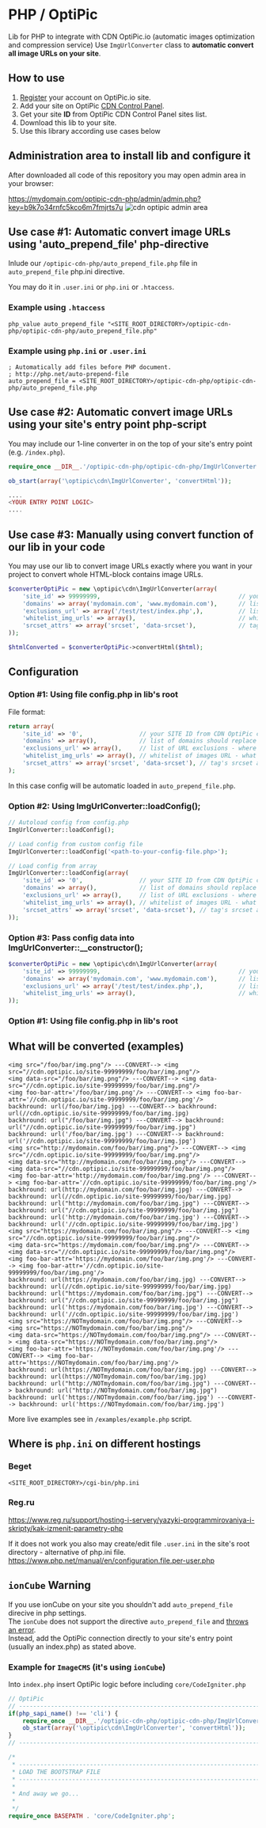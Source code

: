 # PHP / OptiPic
Lib for PHP to integrate with CDN OptiPic.io (automatic images optimization and compression service)
Use `ImgUrlConverter` class to **automatic convert all image URLs on your site**. 

## How to use
1. [Register](https://optipic.io/register/?cdn) your account on OptiPic.io site.
1. Add your site on OptiPic [CDN Control Panel](https://optipic.io/cdn/cp/).
1. Get your site **ID** from OptiPic CDN Control Panel sites list.
1. Download this lib to your site.
1. Use this library according use cases below

## Administration area to install lib and configure it
After downloaded all code of this repository you may open admin area in your browser:

https://mydomain.com/optipic-cdn-php/admin/admin.php?key=b9k7o34rnfc5kco6m7fmjrts7u
![cdn optipic admin area](https://cdn.optipic.io/site-520/img/cdn/optipic-cdn-php-admin-area-screen-1.png)


## Use case #1: Automatic convert image URLs using 'auto_prepend_file' php-directive

Inlude our `/optipic-cdn-php/auto_prepend_file.php` file in `auto_prepend_file` php.ini directive.

You may do it in `.user.ini` or `php.ini` or `.htaccess`.

### Example using `.htaccess`

```
php_value auto_prepend_file "<SITE_ROOT_DIRECTORY>/optipic-cdn-php/optipic-cdn-php/auto_prepend_file.php"
```

### Example using `php.ini` or `.user.ini`

```
; Automatically add files before PHP document.
; http://php.net/auto-prepend-file
auto_prepend_file = <SITE_ROOT_DIRECTORY>/optipic-cdn-php/optipic-cdn-php/auto_prepend_file.php
```

## Use case #2: Automatic convert image URLs using your site's entry point php-script

You may include our 1-line converter in on the top of your site's entry point (e.g. `/index.php`).

```php
require_once __DIR__.'/optipic-cdn-php/optipic-cdn-php/ImgUrlConverter.php';

ob_start(array('\optipic\cdn\ImgUrlConverter', 'convertHtml'));

....
<YOUR ENTRY POINT LOGIC>
....
```

## Use case #3: Manually using convert function of our lib in your code

You may use our lib to convert image URLs exactly where you want in your project to convert whole HTML-block contains image URLs.

```php
$converterOptiPic = new \optipic\cdn\ImgUrlConverter(array(
    'site_id' => 99999999,                                       // your SITE ID from CDN OptiPic controll panel
    'domains' => array('mydomain.com', 'www.mydomain.com'),      // list of domains should replace to cdn.optipic.io
    'exclusions_url' => array('/test/test/index.php',),          // list of URL exclusions - where is URL should not converted
    'whitelist_img_urls' => array(),                             // whitelist of images URL - what should to be converted (parts or full urls start from '/')
    'srcset_attrs' => array('srcset', 'data-srcset'),            // tag's srcset attributes // @see https://developer.mozilla.org/en-US/docs/Learn/HTML/Multimedia_and_embedding/Responsive_images
));

$htmlConverted = $converterOptiPic->convertHtml($html);
```

## Configuration

### Option #1: Using file config.php in lib's root

File format: 

```php
return array(
    'site_id' => '0',                // your SITE ID from CDN OptiPic controll panel
    'domains' => array(),            // list of domains should replace to cdn.optipic.io
    'exclusions_url' => array(),     // list of URL exclusions - where is URL should not converted
    'whitelist_img_urls' => array(), // whitelist of images URL - what should to be converted (parts or full urls start from '/')
    'srcset_attrs' => array('srcset', 'data-srcset'), // tag's srcset attributes // @see https://developer.mozilla.org/en-US/docs/Learn/HTML/Multimedia_and_embedding/Responsive_images
);
```

In this case config will be automatic loaded in `auto_prepend_file.php`.

### Option #2: Using ImgUrlConverter::loadConfig();

```php
// Autoload config from config.php
ImgUrlConverter::loadConfig();

// Load config from custom config file
ImgUrlConverter::loadConfig('<path-to-your-config-file.php>');

// Load config from array
ImgUrlConverter::loadConfig(array(
    'site_id' => '0',                // your SITE ID from CDN OptiPic controll panel
    'domains' => array(),            // list of domains should replace to cdn.optipic.io
    'exclusions_url' => array(),     // list of URL exclusions - where is URL should not converted
    'whitelist_img_urls' => array(), // whitelist of images URL - what should to be converted (parts or full urls start from '/')
    'srcset_attrs' => array('srcset', 'data-srcset'), // tag's srcset attributes // @see https://developer.mozilla.org/en-US/docs/Learn/HTML/Multimedia_and_embedding/Responsive_images
));
```

### Option #3: Pass config data into ImgUrlConverter::__constructor();

```php
$converterOptiPic = new \optipic\cdn\ImgUrlConverter(array(
    'site_id' => 99999999,                                       // your SITE ID from CDN OptiPic controll panel
    'domains' => array('mydomain.com', 'www.mydomain.com'),      // list of domains should replace to cdn.optipic.io
    'exclusions_url' => array('/test/test/index.php',),          // list of URL exclusions - where is URL should not converted
    'whitelist_img_urls' => array(),                             // whitelist of images URL - what should to be converted (parts or full urls start from '/')
));
```

### Option #1: Using file config.php in lib's root

## What will be converted (examples)
```
<img src="/foo/bar/img.png"/> ---CONVERT--> <img src="//cdn.optipic.io/site-99999999/foo/bar/img.png"/>
<img data-src="/foo/bar/img.png"/> ---CONVERT--> <img data-src="//cdn.optipic.io/site-99999999/foo/bar/img.png"/>
<img foo-bar-attr='/foo/bar/img.png'/> ---CONVERT--> <img foo-bar-attr='//cdn.optipic.io/site-99999999/foo/bar/img.png'/>
backhround: url(/foo/bar/img.jpg) ---CONVERT--> backhround: url(//cdn.optipic.io/site-99999999/foo/bar/img.jpg)
backhround: url("/foo/bar/img.jpg") ---CONVERT--> backhround: url("//cdn.optipic.io/site-99999999/foo/bar/img.jpg")
backhround: url('/foo/bar/img.jpg') ---CONVERT--> backhround: url('//cdn.optipic.io/site-99999999/foo/bar/img.jpg')
<img src="http://mydomain.com/foo/bar/img.png"/> ---CONVERT--> <img src="//cdn.optipic.io/site-99999999/foo/bar/img.png"/>
<img data-src="http://mydomain.com/foo/bar/img.png"/> ---CONVERT--> <img data-src="//cdn.optipic.io/site-99999999/foo/bar/img.png"/>
<img foo-bar-attr='http://mydomain.com/foo/bar/img.png'/> ---CONVERT--> <img foo-bar-attr='//cdn.optipic.io/site-99999999/foo/bar/img.png'/>
backhround: url(http://mydomain.com/foo/bar/img.jpg) ---CONVERT--> backhround: url(//cdn.optipic.io/site-99999999/foo/bar/img.jpg)
backhround: url("http://mydomain.com/foo/bar/img.jpg") ---CONVERT--> backhround: url("//cdn.optipic.io/site-99999999/foo/bar/img.jpg")
backhround: url('http://mydomain.com/foo/bar/img.jpg') ---CONVERT--> backhround: url('//cdn.optipic.io/site-99999999/foo/bar/img.jpg')
<img src="https://mydomain.com/foo/bar/img.png"/> ---CONVERT--> <img src="//cdn.optipic.io/site-99999999/foo/bar/img.png"/>
<img data-src="https://mydomain.com/foo/bar/img.png"/> ---CONVERT--> <img data-src="//cdn.optipic.io/site-99999999/foo/bar/img.png"/>
<img foo-bar-attr='https://mydomain.com/foo/bar/img.png'/> ---CONVERT--> <img foo-bar-attr='//cdn.optipic.io/site-99999999/foo/bar/img.png'/>
backhround: url(https://mydomain.com/foo/bar/img.jpg) ---CONVERT--> backhround: url(//cdn.optipic.io/site-99999999/foo/bar/img.jpg)
backhround: url("https://mydomain.com/foo/bar/img.jpg") ---CONVERT--> backhround: url("//cdn.optipic.io/site-99999999/foo/bar/img.jpg")
backhround: url('https://mydomain.com/foo/bar/img.jpg') ---CONVERT--> backhround: url('//cdn.optipic.io/site-99999999/foo/bar/img.jpg')
<img src="https://NOTmydomain.com/foo/bar/img.png"/> ---CONVERT--> <img src="https://NOTmydomain.com/foo/bar/img.png"/>
<img data-src="https://NOTmydomain.com/foo/bar/img.png"/> ---CONVERT--> <img data-src="https://NOTmydomain.com/foo/bar/img.png"/>
<img foo-bar-attr='https://NOTmydomain.com/foo/bar/img.png'/> ---CONVERT--> <img foo-bar-attr='https://NOTmydomain.com/foo/bar/img.png'/>
backhround: url(https://NOTmydomain.com/foo/bar/img.jpg) ---CONVERT--> backhround: url(https://NOTmydomain.com/foo/bar/img.jpg)
backhround: url("http://NOTmydomain.com/foo/bar/img.jpg") ---CONVERT--> backhround: url("http://NOTmydomain.com/foo/bar/img.jpg")
backhround: url('https://NOTmydomain.com/foo/bar/img.jpg') ---CONVERT--> backhround: url('https://NOTmydomain.com/foo/bar/img.jpg')
```

More live examples see in `/examples/example.php` script.

## Where is `php.ini` on different hostings

### Beget
`<SITE_ROOT_DIRECTORY>/cgi-bin/php.ini`

### Reg.ru
https://www.reg.ru/support/hosting-i-servery/yazyki-programmirovaniya-i-skripty/kak-izmenit-parametry-php

If it does not work you also may create/edit file `.user.ini` in the site's root directory - alternative of php.ini file.
https://www.php.net/manual/en/configuration.file.per-user.php

## `ionCube` Warning
If you use ionCube on your site you shouldn't add `auto_prepend_file` direcive in php settings.  
The `ionCube` does not support the directive `auto_prepend_file` and [throws an error](https://www.ioncube.com/sa/gui_docs/settings_restrictions.html).  
Instead, add the OptiPic connection directly to your site's entry point (usually an index.php) as stated above.

### Example for `ImageCMS` (it's using `ionCube`)
Into `index.php` insert OptiPic logic before including `core/CodeIgniter.php`
```php
// OptiPic
// --------------------------------------------------------------------
if(php_sapi_name() !== 'cli') {
    require_once __DIR__.'/optipic-cdn-php/optipic-cdn-php/ImgUrlConverter.php';
    ob_start(array('\optipic\cdn\ImgUrlConverter', 'convertHtml'));
}
// --------------------------------------------------------------------

/*
 * --------------------------------------------------------------------
 * LOAD THE BOOTSTRAP FILE
 * --------------------------------------------------------------------
 *
 * And away we go...
 *
 */
require_once BASEPATH . 'core/CodeIgniter.php';
```
